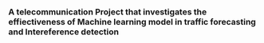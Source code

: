 ### A telecommunication Project that investigates the effiectiveness of Machine learning model in traffic forecasting and Intereference detection
